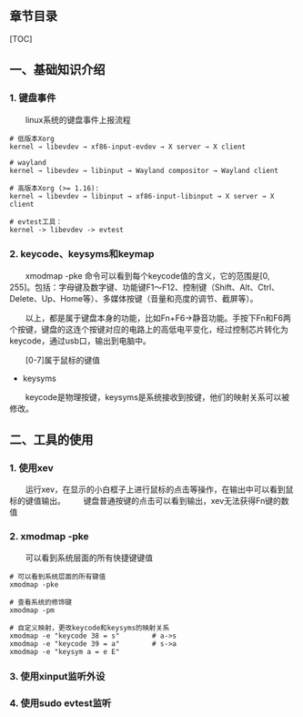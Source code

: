 
## 章节目录

[TOC]

## 一、基础知识介绍

### 1. 键盘事件

&emsp;&emsp;linux系统的键盘事件上报流程

```shell
# 低版本Xorg
kernel → libevdev → xf86-input-evdev → X server → X client

# wayland
kernel → libevdev → libinput → Wayland compositor → Wayland client

# 高版本Xorg (>= 1.16):
kernel → libevdev → libinput → xf86-input-libinput → X server → X client

# evtest工具：
kernel -> libevdev -> evtest
```

### 2. keycode、keysyms和keymap

&emsp;&emsp;xmodmap -pke 命令可以看到每个keycode值的含义，它的范围是[0, 255]。包括：字母键及数字键、功能键F1～F12、控制键（Shift、Alt、Ctrl、Delete、Up、Home等）、多媒体按键（音量和亮度的调节、截屏等）。

&emsp;&emsp;以上，都是属于键盘本身的功能，比如Fn+F6->静音功能。手按下Fn和F6两个按键，键盘的这连个按键对应的电路上的高低电平变化，经过控制芯片转化为keycode，通过usb口，输出到电脑中。

&emsp;&emsp;[0-7]属于鼠标的键值

+ keysyms

&emsp;&emsp;keycode是物理按键，keysyms是系统接收到按键，他们的映射关系可以被修改。

## 二、工具的使用

### 1. 使用xev

&emsp;&emsp;运行xev，在显示的小白框子上进行鼠标的点击等操作，在输出中可以看到鼠标的键值输出。
&emsp;&emsp;键盘普通按键的点击可以看到输出，xev无法获得Fn键的数值

### 2. xmodmap -pke

&emsp;&emsp;可以看到系统层面的所有快捷键键值

```shell
# 可以看到系统层面的所有键值
xmodmap -pke

# 查看系统的修饰键
xmodmap -pm

# 自定义映射，更改keycode和keysyms的映射关系
xmodmap -e "keycode 38 = s"        # a->s
xmodmap -e "keycode 39 = a"        # s->a
xmodmap -e "keysym a = e E"
```

### 3. 使用xinput监听外设

### 4. 使用sudo evtest监听
